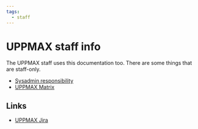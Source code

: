 ```yaml
---
tags:
  - staff
---
```


# UPPMAX staff info

The UPPMAX staff uses this documentation too.
There are some things that are staff-only.

- [Sysadmin responsibility](sysadmin_responsibility.md)
- [UPPMAX Matrix](uppmax_matrix.md)

## Links

- [UPPMAX Jira](https://jira.uppmax.uu.se)

